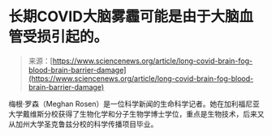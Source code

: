 <!--yml

category: 未分类

date: 2024-05-29 12:32:11

-->

# 长期COVID大脑雾霾可能是由于大脑血管受损引起的。

> 来源：[https://www.sciencenews.org/article/long-covid-brain-fog-blood-brain-barrier-damage](https://www.sciencenews.org/article/long-covid-brain-fog-blood-brain-barrier-damage)

梅根·罗森（Meghan Rosen）是一位科学新闻的生命科学记者。她在加利福尼亚大学戴维斯分校获得了生物化学和分子生物学博士学位，重点是生物技术，后来又从加州大学圣克鲁兹分校的科学传播项目毕业。
